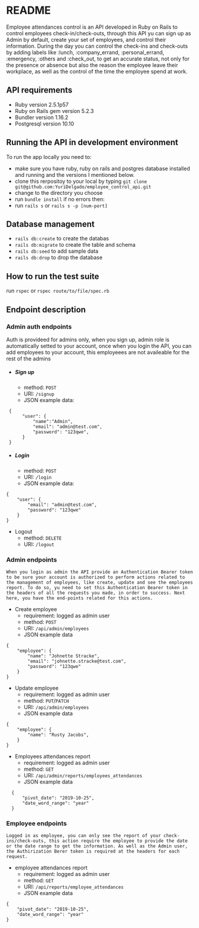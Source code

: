 # README

Employee attendances control is an API developed in Ruby on Rails to control employees check-in/check-outs, through this API yu can sign up as Admin by default, create your set of employees, and control their information. During the day you can control the check-ins and check-outs by adding labels like :lunch, :company_errand, :personal_errand, :emergency, :others and :check_out, to get an accurate status, not only for the presence or absence but also the reason the employee leave their workplace, as well as the control of the time the employee spend at work.

## API requirements
  * Ruby version 2.5.1p57
  * Ruby on Rails gem version 5.2.3
  * Bundler version 1.16.2
  * Postgresql version 10.10

## Running the API in development environment
To run the app locally you need to:
- make sure you have ruby, ruby on rails and postgres database installed and running and the versions I mentioned below.
- clone this rerpositoy to your local by typing `git clone git@github.com:YuriDelgado/employee_control_api.git`
- change to the directory you choose
- run `bundle install`
if no errors then:
- run `rails s` or `rails s -p [num-port]` 

## Database management
 - `rails db:create` to create the databas
 - `rails db:migrate` to create the table and schema
 - `rails db:seed` to add sample data
 - `rails db:drop` to drop the database

## How to run the test suite
  run `rspec` or `rspec route/to/file/spec.rb`
  

## Endpoint description

### Admin auth endpoints

Auth is provideed for admins only, when you sign up, admin role is automatically setted to your account, once when you login the API, you can add employees to your account, this employeees are not availeable for the rest of the admins

- ##### Sign up
 	+ method: `POST`
 	+ URI: `/signup`
 	+ JSON example data:
```
 {
	  "user": {
		  "name":"Admin",
		  "email": "admin@test.com",
		  "password": "123qwe",
	  }
 }
```

- ##### Login
	+ method: `POST`
	+ URI: `/login`
	+ JSON example data:
```
{
	"user": {
		"email": "admin@test.com",
		"password": "123qwe"
	}
}
```

- Logout
	+ method: `DELETE`
	+ URI: `/logout`

### Admin endpoints

	When you login as admin the API provide an Authentication Bearer token to be sure your account is authorized to perform actions related to the management of employees, like create, update and see the employees report. To do so, yu need to set this Authentication Bearer token in the headers of all the requests you made, in order to success. Next here, you have the end-points related for this actions.
	
- Create employee
	+ requirement: logged as admin user
	+ method: `POST`
	+ URI: `/api/admin/employees`
 	+ JSON example data
```
{
	"employee": {
		"name": "Johnette Stracke",
		"email": "johnette.stracke@test.com",
		"password": "123qwe"
	}
}
```
 
- Update employee
	+ requirement: logged as admin user
	+ method: `PUT`/`PATCH`
	+ URI: `/api/admin/employees`
	+ JSON example data
```
{
	"employee": {
		"name": "Rusty Jacobs",
	}
}
```

- Employees attendances report
	+ requirement: logged as admin user
	+ method: `GET`
	+ URI: `/api/admin/reports/employees_attendances`
	+ JSON example data
```
  {
	  "pivot_date": "2019-10-25",
	  "date_word_range": "year"
  }
``` 
 
### Employee endpoints

	Logged in as employee, you can only see the report of your check-ins/check-outs, this action require the employee to provide the date or the date range to get the information. As well as the Admin user, the Authirization Berer token is required at the headers for each request.
	
- employee attendances report
	+ requirement: logged as admin user
	+ method: `GET`
	+ URI: `/api/reports/employee_attendances`
	+ JSON example data
```
{
	"pivot_date": "2019-10-25",
	"date_word_range": "year"
}
```
